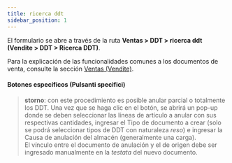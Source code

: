 ```yaml
---
title: ricerca ddt
sidebar_position: 1
---
```


El formulario se abre a través de la ruta **Ventas > DDT > ricerca ddt (Vendite > DDT > Ricerca DDT)**.

Para la explicación de las funcionalidades comunes a los documentos de venta, consulte la sección [Ventas (Vendite)](/docs/sales/sales-intro).

#### Botones específicos (Pulsanti specifici)  
> **storno**: con este procedimiento es posible anular parcial o totalmente los DDT. Una vez que se haga clic en el botón, se abrirá un pop-up donde se deben seleccionar las líneas de artículo a anular con sus respectivas cantidades, ingresar el Tipo de documento a crear (solo se podrá seleccionar tipos de DDT con naturaleza *reso*) e ingresar la Causa de anulación del almacén (generalmente una carga).  
El vínculo entre el documento de anulación y el de origen debe ser ingresado manualmente en la *testata* del nuevo documento.